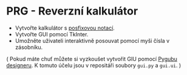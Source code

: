 PRG - Reverzní kalkulátor
================================

* Vytvořte kalkulátor 
  s [posfixovou notací](https://cs.wikipedia.org/wiki/Postfixov%C3%A1_notace).
* Vytvořte GUI pomocí TkInter.
* Umožněte uživateli interaktivně posouvat pomocí myši čísla v zásobníku.


( Pokud máte chuť můžete si vyzkoušet vytvořit GIU pomocí
[Pygubu](https://github.com/alejandroautalan/pygubu)
[designeru](https://github.com/alejandroautalan/pygubu-designer). K tomuto
účelu jsou v repositáři soubory `gui.py` a `gui.ui`. )
